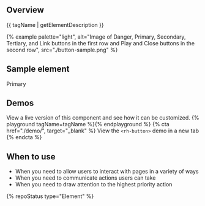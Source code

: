 ## Overview
{{ tagName | getElementDescription }}

{% example palette="light",
          alt="Image of Danger, Primary, Secondary, Tertiary, and Link buttons in the first row and Play and Close buttons in the second row",
          src="./button-sample.png" %}


## Sample element
  <rh-button>Primary</rh-button>


## Demos
  View a live version of this component and see how it can be customized.
  {% playground tagName=tagName %}{% endplayground %}
  {% cta href="./demo/", target="_blank" %}
    View the `<rh-button>` demo in a new tab
  {% endcta %}


## When to use
- When you need to allow users to interact with pages in a variety of ways
- When you need to communicate actions users can take
- When you need to draw attention to the highest priority action


{% repoStatus type="Element" %}

